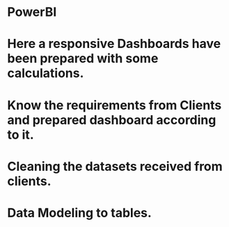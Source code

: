 # PowerBI
# Here a responsive Dashboards have been prepared with some calculations.
# Know the requirements from Clients and prepared dashboard according to it.
# Cleaning the datasets received from clients.
# Data Modeling to tables.
